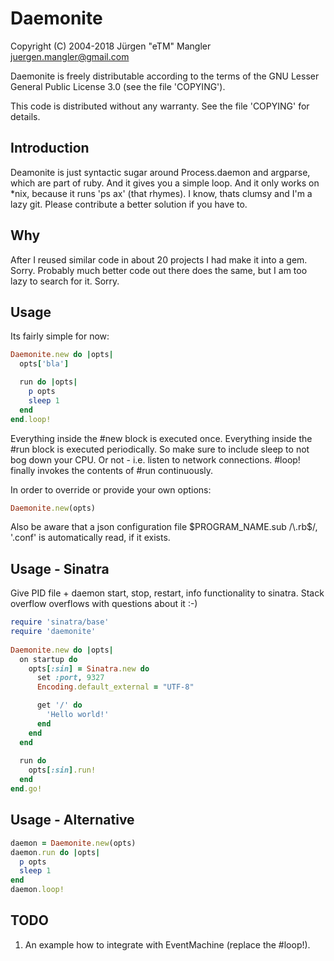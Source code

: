 # Daemonite

Copyright (C) 2004-2018 Jürgen "eTM" Mangler <juergen.mangler@gmail.com>

Daemonite is freely distributable according to the terms of the GNU Lesser General
Public License 3.0 (see the file 'COPYING').

This code is distributed without any warranty. See the file 'COPYING' for
details.

## Introduction

Deamonite is just syntactic sugar around Process.daemon and argparse, which are
part of ruby. And it gives you a simple loop. And it only works on
*nix, because it runs 'ps ax' (that rhymes). I know, thats clumsy and I'm a lazy
git. Please contribute a better solution if you have to.

## Why

After I reused similar code in about 20 projects I had make it into a gem.
Sorry. Probably much better code out there does the same, but I am too lazy to
search for it. Sorry.

## Usage

Its fairly simple for now:

```ruby
Daemonite.new do |opts|
  opts['bla']

  run do |opts|
    p opts
    sleep 1
  end
end.loop!
```

Everything inside the #new block is executed once. Everything inside the #run
block is executed periodically. So make sure to include sleep to not bog down
your CPU. Or not - i.e. listen to network connections. #loop! finally invokes the
contents of #run continuously.

In order to override or provide your own options:

```ruby
Daemonite.new(opts)
```

Also be aware that a json configuration file $PROGRAM_NAME.sub /\.rb$/, '.conf'
is automatically read, if it exists.

## Usage - Sinatra

Give PID file + daemon start, stop, restart, info functionality to sinatra. Stack overflow overflows with questions about it :-)

```ruby
require 'sinatra/base'
require 'daemonite'
                                                                                                                               
Daemonite.new do |opts|
  on startup do
    opts[:sin] = Sinatra.new do
      set :port, 9327
      Encoding.default_external = "UTF-8"

      get '/' do
        'Hello world!'
      end
    end
  end
  
  run do
    opts[:sin].run!
  end
end.go!
```

## Usage - Alternative

```ruby
daemon = Daemonite.new(opts)
daemon.run do |opts|
  p opts
  sleep 1
end
daemon.loop!
```

## TODO

1. An example how to integrate with EventMachine (replace the #loop!).
